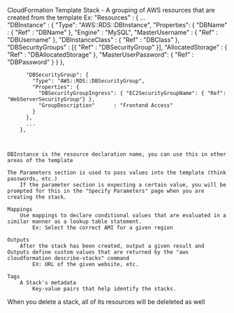 CloudFormation Template
	Stack - A grouping of AWS resources that are created from the template
	Ex:
		"Resources" : {
		  ...    
		  "DBInstance" : {
		    "Type": "AWS::RDS::DBInstance",
		    "Properties": {
		      "DBName"            : { "Ref" : "DBName" },
		      "Engine"            : "MySQL",
		      "MasterUsername"    : { "Ref" : "DBUsername" },
		      "DBInstanceClass"   : { "Ref" : "DBClass" },
		      "DBSecurityGroups"  : [{ "Ref" : "DBSecurityGroup" }],
		      "AllocatedStorage"  : { "Ref" : "DBAllocatedStorage" },
		      "MasterUserPassword": { "Ref" : "DBPassword" }
		    }
		  },
		    
		  "DBSecurityGroup": {
		    "Type": "AWS::RDS::DBSecurityGroup",
		    "Properties": {
		      "DBSecurityGroupIngress": { "EC2SecurityGroupName": { "Ref": "WebServerSecurityGroup"} },
		      "GroupDescription"      : "Frontend Access"
		    }        
		  },
		  ...    
		},



	DBInstance is the resource declaration name, you can use this in other areas of the template

	The Parameters section is used to pass values into the template (think passwords, etc.)
		If the parameter section is expecting a certain value, you will be prompted for this in the "Specify Parameters" page when you are creating the stack.
	
	Mappings
		Use mappings to declare conditional values that are evaluated in a similar manner as a lookup table statement.
			Ex: Select the correct AMI for a given region

	Outputs
		After the stack has been created, output a given result and Outputs define custom values that are returned by the "aws cloudformation describe-stacks" command
			EX: URL of the given website, etc.
	
	Tags
		A Stack's metadata
			Key-value pairs that help identify the stacks.

When you delete a stack, all of its resources will be deleleted as well